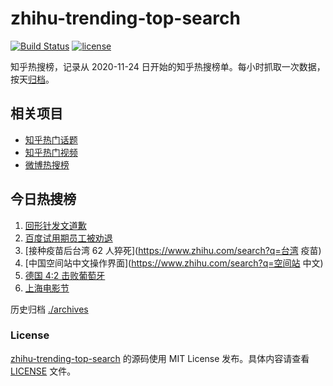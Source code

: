# zhihu-trending-top-search

[![Build Status](https://github.com/justjavac/zhihu-trending-top-search/workflows/ci/badge.svg?branch=main)](https://github.com/justjavac/zhihu-trending-top-search/actions)
[![license](https://img.shields.io/github/license/justjavac/zhihu-trending-top-search)](https://github.com/justjavac/zhihu-trending-top-search/blob/main/LICENSE)

知乎热搜榜，记录从 2020-11-24 日开始的知乎热搜榜单。每小时抓取一次数据，按天[归档](./archives)。

## 相关项目

- [知乎热门话题](https://github.com/justjavac/zhihu-trending-hot-questions)
- [知乎热门视频](https://github.com/justjavac/zhihu-trending-hot-video)
- [微博热搜榜](https://github.com/justjavac/weibo-trending-hot-search)

## 今日热搜榜

<!-- BEGIN -->
<!-- 最后更新时间 Mon Jun 21 2021 01:20:02 GMT+0800 (China Standard Time) -->

1. [回形针发文道歉](https://www.zhihu.com/search?q=回形针道歉)
2. [百度试用期员工被劝退](https://www.zhihu.com/search?q=百度员工被劝退)
3. [接种疫苗后台湾 62 人猝死](https://www.zhihu.com/search?q=台湾 疫苗)
4. [中国空间站中文操作界面](https://www.zhihu.com/search?q=空间站 中文)
5. [德国 4:2 击败葡萄牙](https://www.zhihu.com/search?q=德国队)
6. [上海电影节](https://www.zhihu.com/search?q=上海电影节)

<!-- END -->

历史归档 [./archives](./archives)

### License

[zhihu-trending-top-search](https://github.com/justjavac/zhihu-trending-top-search)
的源码使用 MIT License 发布。具体内容请查看 [LICENSE](./LICENSE) 文件。
